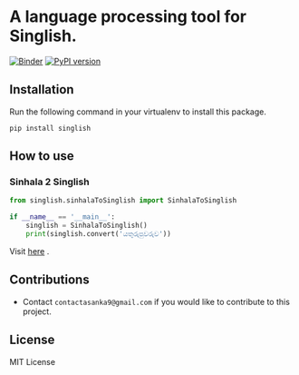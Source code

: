 # A language processing tool for Singlish. 



[![Binder](https://mybinder.org/badge_logo.svg)](https://mybinder.org/v2/gh/ysenarath/sinling.git/master?filepath=notebooks%2Fexamples.ipynb)
[![PyPI version](https://badge.fury.io/py/sinling.svg)](https://badge.fury.io/py/sinling)

## Installation

Run the following command in your virtualenv to install this package.

`pip install singlish`

## How to use
### Sinhala 2 Singlish
```python
from singlish.sinhalaToSinglish import SinhalaToSinglish

if __name__ == '__main__':
    singlish = SinhalaToSinglish()
    print(singlish.convert('යතුරුපුවරුව'))
```


Visit [here](https://github.com/asanka9/singlish) .

## Contributions
- Contact `contactasanka9@gmail.com` if you would like to contribute to this project.

## License
MIT License
